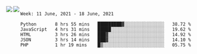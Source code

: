 <a href="https://github.com/anuraghazra/github-readme-stats">
  <img align="left" src="https://github-readme-stats.vercel.app/api?username=Tanesan&count_private=true&show_icons=true" />
</a>
<a href="https://github.com/anuraghazra/github-readme-stats">
  <img align="left" src="https://github-readme-stats.vercel.app/api/top-langs/?username=Tanesan" />
</a>

<!--START_SECTION:waka-->
```text
Week: 11 June, 2021 - 18 June, 2021

Python       8 hrs 55 mins   █████████▓░░░░░░░░░░░░░░░   38.72 % 
JavaScript   4 hrs 31 mins   █████░░░░░░░░░░░░░░░░░░░░   19.62 % 
HTML         3 hrs 26 mins   ███▓░░░░░░░░░░░░░░░░░░░░░   14.92 % 
JSON         3 hrs 14 mins   ███▓░░░░░░░░░░░░░░░░░░░░░   14.10 % 
PHP          1 hr 19 mins    █▒░░░░░░░░░░░░░░░░░░░░░░░   05.75 % 
```
<!--END_SECTION:waka-->

